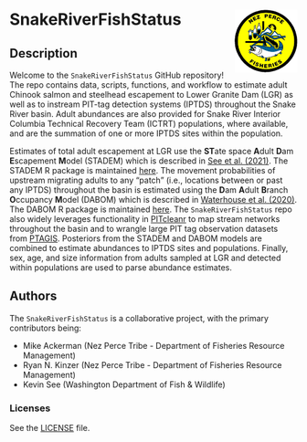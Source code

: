 
<!-- README.md is generated from README.Rmd. Please edit that file -->

# SnakeRiverFishStatus <a href='https://github.com/NPTfisheries/SnakeRiverFishStatus'><img src='DFRM.png' align="right" width="110" /></a>

## Description

Welcome to the `SnakeRiverFishStatus` GitHub repository! The repo
contains data, scripts, functions, and workflow to estimate adult
Chinook salmon and steelhead escapement to Lower Granite Dam (LGR) as
well as to instream PIT-tag detection systems (IPTDS) throughout the
Snake River basin. Adult abundances are also provided for Snake River
Interior Columbia Technical Recovery Team (ICTRT) populations, where
available, and are the summation of one or more IPTDS sites within the
population.

Estimates of total adult escapement at LGR use the **ST**ate space
**A**dult **D**am **E**scapement **M**odel (STADEM) which is described
in [See et
al. (2021)](https://afspubs.onlinelibrary.wiley.com/doi/abs/10.1002/nafm.10649).
The STADEM R package is maintained
[here](https://github.com/KevinSee/STADEM). The movement probabilities
of upstream migrating adults to any “patch” (i.e., locations between or
past any IPTDS) throughout the basin is estimated using the **D**am
**A**dult **B**ranch **O**ccupancy **M**odel (DABOM) which is described
in [Waterhouse et
al. (2020)](https://esajournals.onlinelibrary.wiley.com/doi/full/10.1002/eap.2202).
The DABOM R package is maintained
[here](https://github.com/KevinSee/DABOM). The `SnakeRiverFishStatus`
repo also widely leverages functionality in
[PITcleanr](https://github.com/KevinSee/PITcleanr) to map stream
networks throughout the basin and to wrangle large PIT tag observation
datasets from [PTAGIS](https://www.ptagis.org/). Posteriors from the
STADEM and DABOM models are combined to estimate abundances to IPTDS
sites and populations. Finally, sex, age, and size information from
adults sampled at LGR and detected within populations are used to parse
abundance estimates.

## Authors

The `SnakeRiverFishStatus` is a collaborative project, with the primary
contributors being:

- Mike Ackerman (Nez Perce Tribe - Department of Fisheries Resource
  Management)
- Ryan N. Kinzer (Nez Perce Tribe - Department of Fisheries Resource
  Management)
- Kevin See (Washington Department of Fish & Wildlife)

### Licenses

See the [LICENSE](LICENSE) file.
